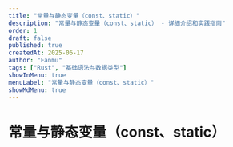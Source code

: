```yaml
---
title: "常量与静态变量（const、static）"
description: "常量与静态变量（const、static） - 详细介绍和实践指南"
order: 1
draft: false
published: true
createdAt: 2025-06-17
author: "Fanmu"
tags: ["Rust", "基础语法与数据类型"]
showInMenu: true
menuLabel: "常量与静态变量（const、static）"
showMdMenu: true
---
```


# 常量与静态变量（const、static）
